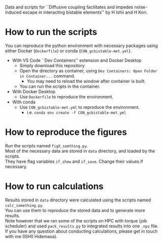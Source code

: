 Data and scripts for ``Diffusive coupling facilitates and impedes noise-induced escape in interacting bistable elements'' by H Ishii and H Kori.

# How to run the scripts
You can reproduce the python environment with necessary packages using either Docker (`Dockerfile`) or conda (`CON_gcbistable-met.yml`).
- With VS Code ``Dev Containers'' extension and Docker Desktop
  - Simply download this repository
  - Open the directory as container, using `Dev Containers: Open Folder in Container...` command.
    - You may need to reload the window after container is built.
  - You can run the scripts in the container.
- With Docker Desktop
  - Use `Dockerfile` to reproduce the environment.
- With conda
  - Use `CON_gcbistable-met.yml` to reproduce the environment.
    - i.e. `conda env create -f CON_gcbistable-met.yml`
   
# How to reproduce the figures
Run the scripts named `figX_somthing.py`.  
Most of the necessary data are stored in `data` directory, and loaded by the scripts.  
They have flag variables `if_show` and `if_save`. Change their values if necessary.

# How to run calculations
Results stored in `data` directory were calculated using the scripts named `calc_something.py`.  
You can use them to reproduce the stored data and to generate more results.  
Note however that we ran some of the scripts on HPC with torque (job scheduler) and used `pack_results.py` to integrated results into one `.npz` file.  
If you have any question about conducting calculations, please get in touch with me (ISHII Hidemasa).
